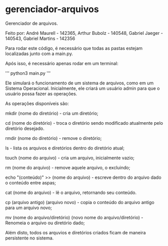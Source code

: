 # gerenciador-arquivos

Gerenciador de arquivos.

Feito por: André Maurell - 142365, Arthur Bubolz - 140548, Gabriel Jaeger - 140543, Gabriel Martins - 142356

Para rodar este código, é necessário que todas as pastas estejam localizadas junto com a main.py.

Após isso, é necessário apenas rodar em um terminal: 

'''
python3 main.py
'''

Ele simulará o funcionamento de um sistema de arquivos, como em um Sistema Operacional. Inicialmente, ele criará um usuário admin para que o usuário possa fazer as operações.

As operações disponíveis são:

mkdir (nome do diretório) - cria um diretório;

cd (nome do diretório) - troca o diretório sendo modificado atualmente pelo diretório desejado.

rmdir (nome do diretório) - remove o diretório;

ls - lista os arquivos e diretórios dentro do diretório atual;

touch (nome do arquivo) - cria um arquivo, inicialmente vazio;

rm (nome do arquivo) - remove aquele arquivo, o excluindo;

echo "(conteúdo)" >> (nome do arquivo) - escreve dentro do arquivo dado o conteúdo entre aspas;

cat (nome do arquivo) - lê o arquivo, retornando seu conteúdo.

cp (arquivo antigo) (arquivo novo) - copia o conteúdo do arquivo antigo para um arquivo novo;

mv (nome do arquivo/diretório) (novo nome do arquivo/diretório) - Renomeia o arquivo ou diretório dado;


Além disto, todos os arquvios e diretórios criados ficam de maneira persistente no sistema.

